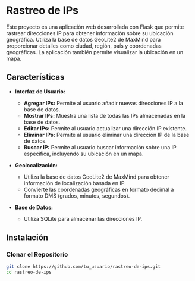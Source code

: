# Rastreo de IPs

Este proyecto es una aplicación web desarrollada con Flask que permite rastrear direcciones IP para obtener información sobre su ubicación geográfica. Utiliza la base de datos GeoLite2 de MaxMind para proporcionar detalles como ciudad, región, país y coordenadas geográficas. La aplicación también permite visualizar la ubicación en un mapa.

## Características

- **Interfaz de Usuario:**
  - **Agregar IPs:** Permite al usuario añadir nuevas direcciones IP a la base de datos.
  - **Mostrar IPs:** Muestra una lista de todas las IPs almacenadas en la base de datos.
  - **Editar IPs:** Permite al usuario actualizar una dirección IP existente.
  - **Eliminar IPs:** Permite al usuario eliminar una dirección IP de la base de datos.
  - **Buscar IP:** Permite al usuario buscar información sobre una IP específica, incluyendo su ubicación en un mapa.

- **Geolocalización:**
  - Utiliza la base de datos GeoLite2 de MaxMind para obtener información de localización basada en IP.
  - Convierte las coordenadas geográficas en formato decimal a formato DMS (grados, minutos, segundos).

- **Base de Datos:**
  - Utiliza SQLite para almacenar las direcciones IP.

## Instalación

### Clonar el Repositorio

```bash
git clone https://github.com/tu_usuario/rastreo-de-ips.git
cd rastreo-de-ips


